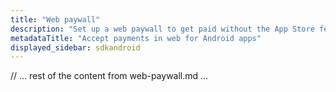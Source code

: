 ```yaml
---
title: "Web paywall"
description: "Set up a web paywall to get paid without the App Store fees and audits (Android)."
metadataTitle: "Accept payments in web for Android apps"
displayed_sidebar: sdkandroid
---
```


// ... rest of the content from web-paywall.md ... 